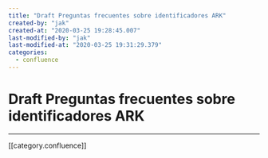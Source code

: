 ```yaml
---
title: "Draft Preguntas frecuentes sobre identificadores ARK"
created-by: "jak"
created-at: "2020-03-25 19:28:45.007"
last-modified-by: "jak"
last-modified-at: "2020-03-25 19:31:29.379"
categories:
  - confluence
---
```


# Draft Preguntas frecuentes sobre identificadores ARK


---

[[category.confluence]]

